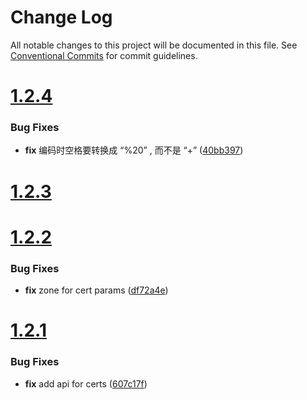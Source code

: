 # Change Log

All notable changes to this project will be documented in this file.
See [Conventional Commits](https://conventionalcommits.org) for commit guidelines.



# [1.2.4](https://github.com/tangx/qingyun-sdk-go/compare/v1.2.3...v1.2.4)

### Bug Fixes

* **fix** 编码时空格要转换成 “%20” , 而不是 “+” ([40bb397](https://github.com/tangx/qingyun-sdk-go/commit/40bb39704dfdc6fdb2c0f014ed5591088acc9320))



# [1.2.3](https://github.com/tangx/qingyun-sdk-go/compare/v1.2.2...v1.2.3)



# [1.2.2](https://github.com/tangx/qingyun-sdk-go/compare/v1.2.1...v1.2.2)

### Bug Fixes

* **fix** zone for cert params ([df72a4e](https://github.com/tangx/qingyun-sdk-go/commit/df72a4ecff9615351e1f8a90c5132bc17884c092))



# [1.2.1](https://github.com/tangx/qingyun-sdk-go/compare/v1.2.0...v1.2.1)

### Bug Fixes

* **fix** add api for certs ([607c17f](https://github.com/tangx/qingyun-sdk-go/commit/607c17f2a10a7d4f4f4c50ba5829a78e292736bc))

